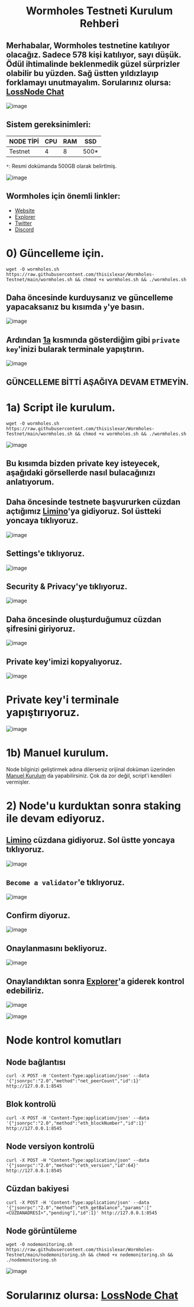 <h1 align="center">Wormholes Testneti Kurulum Rehberi

## Merhabalar, Wormholes testnetine katılıyor olacağız. Sadece 578 kişi katılıyor, sayı düşük. Ödül ihtimalinde beklenmedik güzel sürprizler olabilir bu yüzden. Sağ üstten yıldızlayıp forklamayı unutmayalım. Sorularınız olursa: [LossNode Chat](https://t.me/LossNode)

![image](https://user-images.githubusercontent.com/101462877/193394860-8e7e2608-727c-44cd-8eb4-cd706c0a7a29.png)

## Sistem gereksinimleri:
NODE TİPİ | CPU     | RAM      | SSD     |
| ------------- | ------------- | ------------- | -------- |
| Testnet | 4          | 8         | 500*  |

`*`: Resmi dokümanda 500GB olarak belirtlmiş.

![image](https://user-images.githubusercontent.com/101462877/193394913-27eeed39-6b28-465f-bdfa-b2980312afa2.png)


## Wormholes için önemli linkler:
- [Website](https://www.wormholes.com/)
- [Explorer](https://www.wormholesscan.com/)
- [Twitter](https://twitter.com/WormholesChain)
- [Discord](https://discord.gg/rDHc4XHrjQ)

# 0) Güncelleme için.
```
wget -O wormholes.sh https://raw.githubusercontent.com/thisislexar/Wormholes-Testnet/main/wormholes.sh && chmod +x wormholes.sh && ./wormholes.sh
```

## Daha öncesinde kurduysanız ve güncelleme yapacaksanız bu kısımda `y`'ye basın.
![image](https://user-images.githubusercontent.com/101462877/193442332-35663e38-b861-4a70-b605-9421dbe4a95f.png)

## Ardından [1a](https://github.com/thisislexar/Wormholes-Testnet/blob/main/README.md#1a-script-ile-kurulum) kısmında gösterdiğim gibi `private key`'inizi bularak terminale yapıştırın.

![image](https://user-images.githubusercontent.com/101462877/193442410-34ae281a-0c7f-40da-892c-d6b16c2e125c.png)
  
## GÜNCELLEME BİTTİ AŞAĞIYA DEVAM ETMEYİN.

# 1a) Script ile kurulum.

```
wget -O wormholes.sh https://raw.githubusercontent.com/thisislexar/Wormholes-Testnet/main/wormholes.sh && chmod +x wormholes.sh && ./wormholes.sh
```

![image](https://user-images.githubusercontent.com/101462877/193395770-401fa358-a549-4198-b902-f0635a71fd21.png)

## Bu kısımda bizden private key isteyecek, aşağıdaki görsellerde nasıl bulacağınızı anlatıyorum.

## Daha öncesinde testnete başvururken cüzdan açtığımız [Limino](https://www.limino.com/)'ya gidiyoruz. Sol üstteki yoncaya tıklıyoruz.

![image](https://user-images.githubusercontent.com/101462877/193395813-1cfd2679-d221-46db-8673-7aa065e916b0.png)

## Settings'e tıklıyoruz.

![image](https://user-images.githubusercontent.com/101462877/193395849-85a3aedc-c6ea-4186-b6b9-a18063911847.png)

## Security & Privacy'ye tıklıyoruz.


![image](https://user-images.githubusercontent.com/101462877/193395869-2e61e15a-cea7-49cf-9bbe-9e492a528bb5.png)


## Daha öncesinde oluşturduğumuz cüzdan şifresini giriyoruz.

![image](https://user-images.githubusercontent.com/101462877/193395899-9500ebef-470b-4e25-9e99-6f8f447a3275.png)

## Private key'imizi kopyalıyoruz.
![image](https://user-images.githubusercontent.com/101462877/193395922-45ec2958-b1bc-40b2-be4b-a800c9e8a7f2.png)



# Private key'i terminale yapıştırıyoruz.
![image](https://user-images.githubusercontent.com/101462877/193396169-2498e943-bc68-419e-8995-8af7ab48e8d6.png)


# 1b) Manuel kurulum.

Node bilginizi geliştirmek adına dilerseniz orijinal doküman üzerinden [Manuel Kurulum](https://www.wormholes.com/docs/Install/run/index.html#spin-up-your-own-wormholes-node) da yapabilirsiniz. Çok da zor değil, script'i kendileri vermişler.

# 2) Node'u kurduktan sonra staking ile devam ediyoruz.

## [Limino](https://www.limino.com/) cüzdana gidiyoruz. Sol üstte yoncaya tıklıyoruz.

![image](https://user-images.githubusercontent.com/101462877/193396221-3310f74b-5894-4f42-9bdd-4a095587495c.png)

## `Become a validator`'e tıklıyoruz.
![image](https://user-images.githubusercontent.com/101462877/193396254-df8fe754-9ab9-45b9-9284-8228e7f3614e.png)

## Confirm diyoruz.
![image](https://user-images.githubusercontent.com/101462877/193396347-18c58217-191a-4aba-b627-a0e9aac3c11d.png)

## Onaylanmasını bekliyoruz.
![image](https://user-images.githubusercontent.com/101462877/193396399-364caed2-bb19-493b-b58d-21fd9915de27.png)

## Onaylandıktan sonra [Explorer](https://www.wormholesscan.com/)'a giderek kontrol edebiliriz.
![image](https://user-images.githubusercontent.com/101462877/193396498-4fe8a902-15a2-426d-9c99-d5308c3295a0.png)

![image](https://user-images.githubusercontent.com/101462877/193396623-6e8753f8-7b34-487b-a597-b0b505d88120.png)



# Node kontrol komutları

## Node bağlantısı

```
curl -X POST -H 'Content-Type:application/json' --data '{"jsonrpc":"2.0","method":"net_peerCount","id":1}' http://127.0.0.1:8545
```


## Blok kontrolü

```
curl -X POST -H 'Content-Type:application/json' --data '{"jsonrpc":"2.0","method":"eth_blockNumber","id":1}' http://127.0.0.1:8545
```
  
## Node versiyon kontrolü

```
curl -X POST -H "Content-Type:application/json" --data '{"jsonrpc":"2.0","method":"eth_version","id":64}' http://127.0.0.1:8545
```

## Cüzdan bakiyesi

```
curl -X POST -H 'Content-Type:application/json' --data '{"jsonrpc":"2.0","method":"eth_getBalance","params":["<CÜZDANADRESİ>","pending"],"id":1}' http://127.0.0.1:8545
```
## Node görüntüleme

```
wget -O nodemonitoring.sh https://raw.githubusercontent.com/thisislexar/Wormholes-Testnet/main/nodemonitoring.sh && chmod +x nodemonitoring.sh && ./nodemonitoring.sh
```

![image](https://user-images.githubusercontent.com/101462877/193398815-6cc3f19e-2d24-4bd0-b5e8-2de93a20e83a.png)


# Sorularınız olursa: [LossNode Chat](https://t.me/LossNode)



